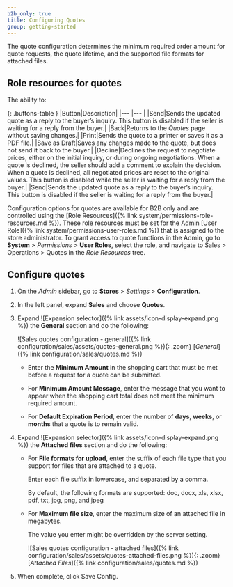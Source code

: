 ```yaml
---
b2b_only: true
title: Configuring Quotes
group: getting-started
---
```


The quote configuration determines the minimum required order amount for quote requests, the quote lifetime, and the supported file formats for attached files.

## Role resources for quotes

The ability to:

{: .buttons-table }
|Button|Description|
|--- |--- |
|<span class="btn">Send</span>|Sends the updated quote as a reply to the buyer’s inquiry. This button is disabled if the seller is waiting for a reply from the buyer.|
|<span class="btn">Back</span>|Returns to the _Quotes_ page without saving changes.|
|<span class="btn">Print</span>|Sends the quote to a printer or saves it as a PDF file.|
|<span class="btn">Save as Draft</span>|Saves any changes made to the quote, but does not send it back to the buyer.|
|<span class="btn">Decline</span>|Declines the request to negotiate prices, either on the initial inquiry, or during ongoing negotiations. When a quote is declined, the seller should add a comment to explain the decision. When a quote is declined, all negotiated prices are reset to the original values. This button is disabled while the seller is waiting for a reply from the buyer.|
|<span class="btn">Send</span>|Sends the updated quote as a reply to the buyer’s inquiry. This button is disabled if the seller is waiting for a reply from the buyer.|

Configuration options for quotes are available for B2B only and are controlled using the [Role Resources]({% link system/permissions-role-resources.md %}). These role resources must be set for the Admin [User Role]({% link system/permissions-user-roles.md %}) that is assigned to the store administrator.
To grant access to quote functions in the Admin, go to **System** > _Permissions_ > **User Roles**, select the role, and navigate to Sales > Operations > Quotes in the _Role Resources_ tree.

## Configure quotes

1. On the _Admin_ sidebar, go to **Stores** > _Settings_ > **Configuration**.

1. In the left panel, expand **Sales** and choose **Quotes**.

1. Expand ![Expansion selector]({% link assets/icon-display-expand.png %}) the **General** section and do the following:

   ![Sales quotes configuration - general]({% link configuration/sales/assets/quotes-general.png %}){: .zoom}
   [_General_]({% link configuration/sales/quotes.md %})

   - Enter the **Minimum Amount** in the shopping cart that must be met before a request for a quote can be submitted.

   - For **Minimum Amount Message**, enter the message that you want to appear when the shopping cart total does not meet the minimum required amount.

   - For **Default Expiration Period**, enter the number of **days**, **weeks**, or **months** that a quote is to remain valid.

1. Expand ![Expansion selector]({% link assets/icon-display-expand.png %}) the **Attached files** section and do the following:

   - For **File formats for upload**, enter the suffix of each file type that you support for files that are attached to a quote.

      Enter each file suffix in lowercase, and separated by a comma.

      By default, the following formats are supported: doc, docx, xls, xlsx, pdf, txt, jpg, png, and jpeg

   - For **Maximum file size**, enter the maximum size of an attached file in megabytes.

      The value you enter might be overridden by the server setting.

      ![Sales quotes configuration - attached files]({% link configuration/sales/assets/quotes-attached-files.png %}){: .zoom}
      [_Attached Files_]({% link configuration/sales/quotes.md %})

1. When complete, click <span class="btn">Save Config</span>.
